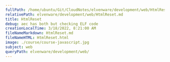 ```yaml
---
fullPath: /home/ubuntu/Git/CloudNotes/elvenware/development/web/HtmlReset.md
relativePath: elvenware/development/web/HtmlReset.md
title: HtmlReset
debug: aec has both but checking ELF code
creationLocalTime: 3/18/2022, 8:21:00 AM
fileNameMarkdown: HtmlReset.md
fileNameHTML: HtmlReset.html
image: ./course/course-javascript.jpg
subject: web
queryPath: elvenware/development/web/
---
```


<!-- toc -->
<!-- tocstop -->


